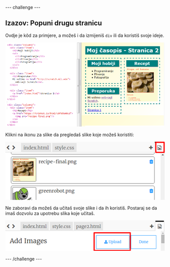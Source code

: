 \--- challenge \---

## Izazov: Popuni drugu stranicu

Ovdje je kôd za primjere, a možeš i da izmijeniš `div` ili da koristiš svoje ideje.

![screenshot](images/magazine-page2-challenge.png)

Klikni na ikonu za slike da pregledaš slike koje možeš koristiti:

![screenshot](images/magazine-images.png)

Ne zaboravi da možeš da učitaš svoje slike i da ih koristiš. Postaraj se da imaš dozvolu za upotrebu slika koje učitaš.

![screenshot](images/magazine-upload-images.png)

\--- /challenge \---